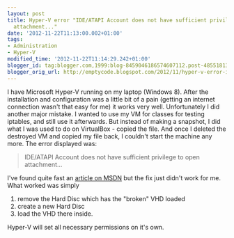 ```yaml
---
layout: post
title: Hyper-V error "IDE/ATAPI Account does not have sufficient privilege to open
  attachment..."
date: '2012-11-22T11:13:00.002+01:00'
tags:
- Administration
- Hyper-V
modified_time: '2012-11-22T11:14:29.242+01:00'
blogger_id: tag:blogger.com,1999:blog-8459046186574607112.post-4855181382494073696
blogger_orig_url: http://emptycode.blogspot.com/2012/11/hyper-v-error-ideatapi-account-does-not.html
---
```


I have Microsoft Hyper-V running on my laptop (Windows 8). After the installation and configuration was a little bit of a pain (getting an internet connection wasn't that easy for me) it works very well.
Unfortunately I did another major mistake. I wanted to use my VM for classes for testing iptables, and still use it afterwards. But instead of making a snapshot, I did what I was used to do on VirtualBox - copied the file. And once I deleted the destroyed VM and copied my file back, I couldn't start the machine any more. The error displayed was:

> IDE/ATAPI Account does not have sufficient privilege to open attachment...

I've found quite fast an [article on MSDN](http://support.microsoft.com/kb/2249906/en-us?fr=1) but the fix just didn't work for me. What worked was simply 

1. remove the Hard Disc which has the "broken" VHD loaded
2. create a new Hard Disc
3. load the VHD there inside. 

Hyper-V will set all necessary permissions on it's own.